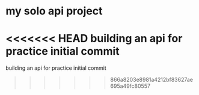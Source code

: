 # my solo api project

<<<<<<< HEAD
building an api for practice
initial commit
=======

building an api for practice
 initial commit
>>>>>>> 866a8203e8981a4212bf83627ae695a49fc80557
